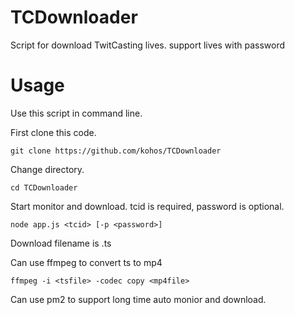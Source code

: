 # TCDownloader
Script for download TwitCasting lives. support lives with password

# Usage
Use this script in command line.

First clone this code.

``
git clone https://github.com/kohos/TCDownloader
``

Change directory.

``
cd TCDownloader
``

Start monitor and download. tcid is required, password is optional.

``
node app.js <tcid> [-p <password>]
``

Download filename is <tcid>_<liveid>_<time>.ts

Can use ffmpeg to convert ts to mp4

``
ffmpeg -i <tsfile> -codec copy <mp4file>
``

Can use pm2 to support long time auto monior and download.
